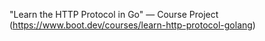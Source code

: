 "Learn the HTTP Protocol in Go" — Course Project (https://www.boot.dev/courses/learn-http-protocol-golang)
